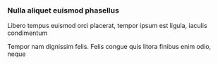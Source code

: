 ### Nulla aliquet euismod phasellus

Libero tempus euismod orci placerat, tempor ipsum est ligula, iaculis condimentum

Tempor nam dignissim felis. Felis congue quis litora finibus enim odio, neque


